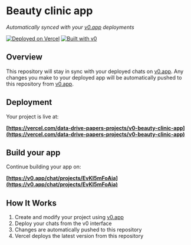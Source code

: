 # Beauty clinic app

*Automatically synced with your [v0.app](https://v0.app) deployments*

[![Deployed on Vercel](https://img.shields.io/badge/Deployed%20on-Vercel-black?style=for-the-badge&logo=vercel)](https://vercel.com/data-drive-papers-projects/v0-beauty-clinic-app)
[![Built with v0](https://img.shields.io/badge/Built%20with-v0.app-black?style=for-the-badge)](https://v0.app/chat/projects/EvKl5mFoAia)

## Overview

This repository will stay in sync with your deployed chats on [v0.app](https://v0.app).
Any changes you make to your deployed app will be automatically pushed to this repository from [v0.app](https://v0.app).

## Deployment

Your project is live at:

**[https://vercel.com/data-drive-papers-projects/v0-beauty-clinic-app](https://vercel.com/data-drive-papers-projects/v0-beauty-clinic-app)**

## Build your app

Continue building your app on:

**[https://v0.app/chat/projects/EvKl5mFoAia](https://v0.app/chat/projects/EvKl5mFoAia)**

## How It Works

1. Create and modify your project using [v0.app](https://v0.app)
2. Deploy your chats from the v0 interface
3. Changes are automatically pushed to this repository
4. Vercel deploys the latest version from this repository